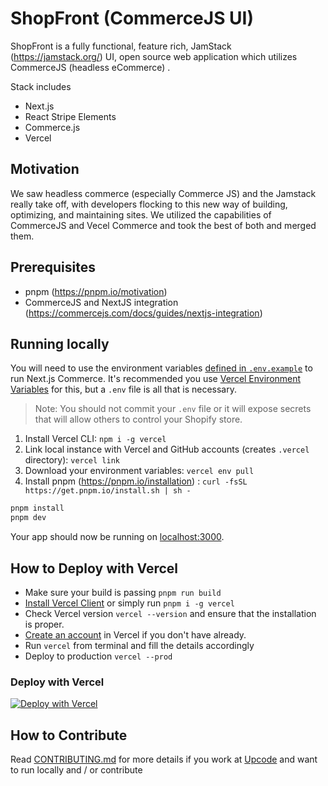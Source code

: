 # ShopFront (CommerceJS UI)

ShopFront is a fully functional, feature rich, JamStack (https://jamstack.org/) UI, open source web application which utilizes CommerceJS (headless eCommerce) .

Stack includes

- Next.js
- React Stripe Elements
- Commerce.js
- Vercel

## Motivation

We saw headless commerce (especially Commerce JS) and the Jamstack really take off, with developers flocking to this new way of building, optimizing, and maintaining sites. We utilized the capabilities of CommerceJS and Vecel Commerce and took the best of both and merged them.

## Prerequisites

- pnpm (https://pnpm.io/motivation)
- CommerceJS and NextJS integration (https://commercejs.com/docs/guides/nextjs-integration)

## Running locally

You will need to use the environment variables [defined in `.env.example`](.env.example) to run Next.js Commerce. It's recommended you use [Vercel Environment Variables](https://vercel.com/docs/concepts/projects/environment-variables) for this, but a `.env` file is all that is necessary.

> Note: You should not commit your `.env` file or it will expose secrets that will allow others to control your Shopify store.

1. Install Vercel CLI: `npm i -g vercel`
2. Link local instance with Vercel and GitHub accounts (creates `.vercel` directory): `vercel link`
3. Download your environment variables: `vercel env pull`
4. Install pnpm (https://pnpm.io/installation) : `curl -fsSL https://get.pnpm.io/install.sh | sh -`

```bash
pnpm install
pnpm dev
```

Your app should now be running on [localhost:3000](http://localhost:3000/).

## How to Deploy with Vercel
- Make sure your build is passing `pnpm run build`
- [Install Vercel Client](https://vercel.com/docs/cli) or simply run `pnpm i -g vercel`
- Check Vercel version `vercel --version` and ensure that the installation is proper.
- [Create an account](https://vercel.com/signup) in Vercel if you don't have already. 
- Run `vercel` from terminal and fill the details accordingly 
- Deploy to production `vercel --prod`

### Deploy with Vercel
[![Deploy with Vercel](https://vercel.com/button)](https://vercel.com/new/clone?repository-url=https://github.com/Upcode-Software-Labs/shopfront)

## How to Contribute
Read [CONTRIBUTING.md](./CONTRIBUTING.md) for more details if you work at [Upcode](https://www.upcode.in) and want to run locally and / or contribute

